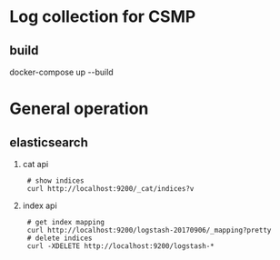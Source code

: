 Log collection for CSMP
=======================

build
-----

docker-compose up --build


General operation
=================

elasticsearch
-------------

1. cat api

        # show indices
        curl http://localhost:9200/_cat/indices?v

2. index api

        # get index mapping
        curl http://localhost:9200/logstash-20170906/_mapping?pretty
        # delete indices
        curl -XDELETE http://localhost:9200/logstash-*
